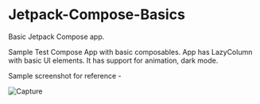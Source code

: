 # Jetpack-Compose-Basics
Basic Jetpack Compose app.


Sample Test Compose App with basic composables. App has LazyColumn with basic UI elements. It has support for animation, dark mode.

Sample screenshot for reference -

![Capture](https://user-images.githubusercontent.com/19799673/217321127-f1e95f87-239c-4c02-ad6f-b3f31664ec2e.PNG)

